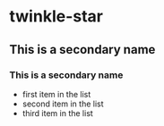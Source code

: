 # twinkle-star
## This is a secondary name
### This is a secondary name
* first item in the list
* second item in the list
* third item in the list

